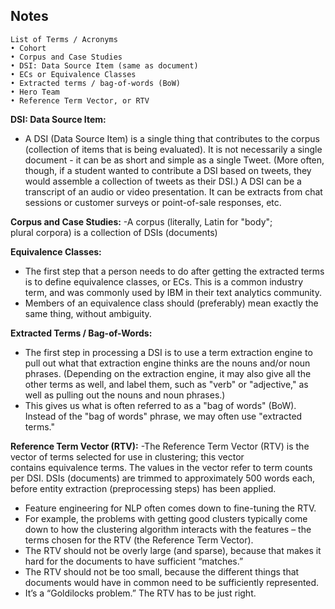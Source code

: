 ## Notes
```
List of Terms / Acronyms
• Cohort
• Corpus and Case Studies
• DSI: Data Source Item (same as document)
• ECs or Equivalence Classes
• Extracted terms / bag-of-words (BoW)
• Hero Team
• Reference Term Vector, or RTV
```

**DSI: Data Source Item:**
- A DSI (Data Source Item) is a single thing that contributes to the corpus (collection of items that is being evaluated). It is not necessarily a single document - it can be as short and simple as a single Tweet. (More often, though, if a student wanted to contribute a DSI based on tweets, they would assemble a collection of tweets as their DSI.) A DSI can be a transcript of an audio or video presentation. It can be extracts from chat sessions or customer surveys or point-of-sale responses, etc. 

**Corpus and Case Studies:**
 -A corpus (literally, Latin for "body"; plural corpora) is a collection of DSIs (documents)

**Equivalence Classes:**
- The first step that a person needs to do after getting the extracted terms is to define equivalence classes, or ECs. This is a common industry term, and was commonly used by IBM in their text analytics community.
- Members of an equivalence class should (preferably) mean exactly the same thing, without ambiguity.  

**Extracted Terms / Bag-of-Words:**
- The first step in processing a DSI is to use a term extraction engine to pull out what that extraction engine thinks are the nouns and/or noun phrases. (Depending on the extraction engine, it may also give all the other terms as well, and label them, such as "verb" or "adjective," as well as pulling out the nouns and noun phrases.)
- This gives us what is often referred to as a "bag of words" (BoW). Instead of the "bag of words" phrase, we may often use "extracted terms."

**Reference Term Vector (RTV):**
-The Reference Term Vector (RTV) is the vector of terms selected for use in clustering; this vector contains equivalence terms. The values in the vector refer to term counts per DSI. DSIs (documents) are trimmed to approximately 500 words each, before entity extraction (preprocessing steps) has been applied.
- Feature engineering for NLP often comes down to fine-tuning the RTV. 
- For example, the problems with getting good clusters typically come down to how the clustering algorithm interacts with the features – the terms chosen for the RTV (the Reference Term Vector).
- The RTV should not be overly large (and sparse), because that makes it hard for the documents to have sufficient “matches.”
- The RTV should not be too small, because the different things that documents would have in common need to be sufficiently represented.
- It’s a “Goldilocks problem.” The RTV has to be just right.



